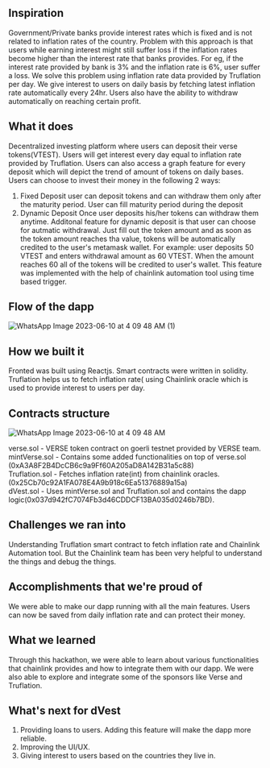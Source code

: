 ## Inspiration
Government/Private banks provide interest rates which is fixed and is not related to inflation rates of the country. Problem with this approach is that users while earning interest might still suffer loss if the inflation rates become higher than the interest rate that banks provides. For eg, if the interest rate provided by bank is 3% and the inflation rate is 6%, user suffer a loss. We solve this problem using inflation rate data provided by Truflation per day. We give interest to users on daily basis by fetching latest inflation rate automatically every 24hr. Users also have the ability to withdraw automatically on reaching certain profit.
## What it does
Decentralized investing platform where users can deposit their verse tokens(VTEST). Users will get interest every day equal to inflation rate provided by Truflation. Users can also access a graph feature for every deposit which will depict the trend of amount of tokens on daily bases. Users can choose to invest their money in the following 2 ways:
1) Fixed Deposit
user can deposit tokens and can withdraw them only after the maturity period. User can fill maturity period during the deposit
2) Dynamic Deposit
Once user deposits his/her tokens can withdraw them anytime. Additonal feature for dynamic deposit is that user can choose for autmatic withdrawal. Just fill out the token amount and as soon as the token amount reaches tha value, tokens will be automatically credited to the user's metamask wallet. For example: user deposits 50 VTEST and enters withdrawal amount as 60 VTEST. When the amount reaches 60 all of the tokens will be credited to user's wallet. This feature was implemented with the help of chainlink automation tool using time based trigger.<br>
## Flow of the dapp
![WhatsApp Image 2023-06-10 at 4 09 48 AM (1)](https://github.com/barrytra/chainlink_spring_2023/assets/109822630/606e2ff4-18f9-44e0-a1c1-54cc50155e8f)

## How we built it
Fronted was built using Reactjs. Smart contracts were written in solidity. Truflation helps us to fetch inflation rate( using Chainlink oracle which is used to provide interest to users per day.
## Contracts structure
![WhatsApp Image 2023-06-10 at 4 09 48 AM](https://github.com/barrytra/chainlink_spring_2023/assets/109822630/5bb752c7-e5fe-4285-8c04-e8fd4b59ce5d)

verse.sol - VERSE token contract on goerli testnet provided by VERSE team.<br>
mintVerse.sol - Contains some added functionalities on top of verse.sol (0xA3A8F2B4DcCB6c9a9Ff60A205aD8A142B31a5c88)<br>
Truflation.sol - Fetches inflation rate(int) from chainlink oracles. (0x25Cb70c92A1FA078E4A9b918c6Ea51376889a15a)<br>
dVest.sol - Uses mintVerse.sol and Truflation.sol and contains the dapp logic(0x037d942fC7074Fb3d46CDDCF13BA035d0246b7BD).


## Challenges we ran into
Understanding Truflation smart contract to fetch inflation rate and Chainlink Automation tool. But the Chainlink team has been very helpful to understand the things and debug the things. 
## Accomplishments that we're proud of
We were able to make our dapp running with all the main features. Users can now be saved from daily inflation rate and can protect their money.
## What we learned
Through this hackathon, we were able to learn about various functionalities that chainlink provides and how to integrate them with our dapp. We were also able to explore and integrate some of the  sponsors like Verse and Truflation.
## What's next for dVest
1) Providing loans to users. Adding this feature will make the dapp more reliable.
2) Improving the UI/UX.
3) Giving interest to users based on the countries they live in.
